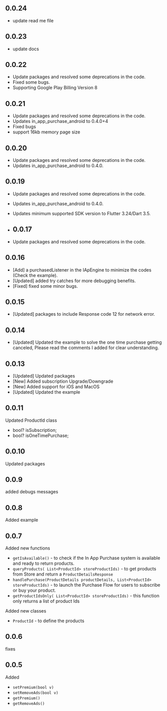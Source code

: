 ## 0.0.24
- update read me file

## 0.0.23
- update docs

## 0.0.22 
- Update packages and resolved some deprecations in the code.
- Fixed some bugs.
- Supporting Google Play Billing Version 8

## 0.0.21

- Update packages and resolved some deprecations in the code.
- Updates in_app_purchase_android to 0.4.0+4
- Fixed bugs
- support 16kb memory page size

## 0.0.20

- Update packages and resolved some deprecations in the code.
- Updates in_app_purchase_android to 0.4.0.

## 0.0.19

- Update packages and resolved some deprecations in the code.
- Updates in_app_purchase_android to 0.4.0.
- Updates minimum supported SDK version to Flutter 3.24/Dart 3.5.

- ## 0.0.17

- Update packages and resolved some deprecations in the code.

## 0.0.16

- [Add] a purchasedListener in the IApEngine to minimize the codes (Check the example).
- [Updated] added try catches for more debugging benefits.
- [Fixed] fixed some minor bugs.

## 0.0.15

- [Updated] packages to include Response code 12 for network error.

## 0.0.14
- [Updated] Updated the example to solve the one time purchase getting canceled, Please read the comments I added for clear understanding.


## 0.0.13
- [Updated] Updated packages
- [New] Added subscription Upgrade/Downgrade
- [New] Added support for iOS and MacOS
- [Updated] Updated the example

## 0.0.11
Updated ProductId class  
- bool? isSubscription;
- bool? isOneTimePurchase;

## 0.0.10
Updated packages

## 0.0.9
added debugs messages

## 0.0.8
Added example

## 0.0.7

Added new functions
- `getIsAvailable()` - to check if the In App Purchase system is available and ready to return products.
- `queryProducts( List<ProductId> storeProductIds)` - to get products from Store and return a `ProductDetailsResponse`
- `handlePurchase(ProductDetails productDetails, List<ProductId> storeProductIds)` - to launch the Purchase Flow for users to subscribe or buy your product.
- `getProductIdsOnly( List<ProductId> storeProductIds)` - this function only returns a list<String> of product Ids

Added new classes
- ``ProductId`` - to define the products

## 0.0.6
fixes

## 0.0.5

Added
- `setPremium(bool v)`
- `setRemoveAds(bool v)`
- `getPremium()`
- `getRemoveAds()`


